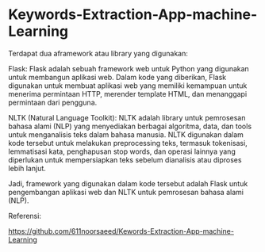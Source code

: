 # Keywords-Extraction-App-machine-Learning

Terdapat dua aframework atau library yang digunakan:

Flask: Flask adalah sebuah framework web untuk Python yang digunakan untuk membangun aplikasi web. Dalam kode yang diberikan, Flask digunakan untuk membuat aplikasi web yang memiliki kemampuan untuk menerima permintaan HTTP, merender template HTML, dan menanggapi permintaan dari pengguna.

NLTK (Natural Language Toolkit): NLTK adalah library untuk pemrosesan bahasa alami (NLP) yang menyediakan berbagai algoritma, data, dan tools untuk menganalisis teks dalam bahasa manusia. NLTK digunakan dalam kode tersebut untuk melakukan preprocessing teks, termasuk tokenisasi, lemmatisasi kata, penghapusan stop words, dan operasi lainnya yang diperlukan untuk mempersiapkan teks sebelum dianalisis atau diproses lebih lanjut.

Jadi, framework yang digunakan dalam kode tersebut adalah Flask untuk pengembangan aplikasi web dan NLTK untuk pemrosesan bahasa alami (NLP).

Referensi:

https://github.com/611noorsaeed/Kewords-Extraction-App-machine-Learning
